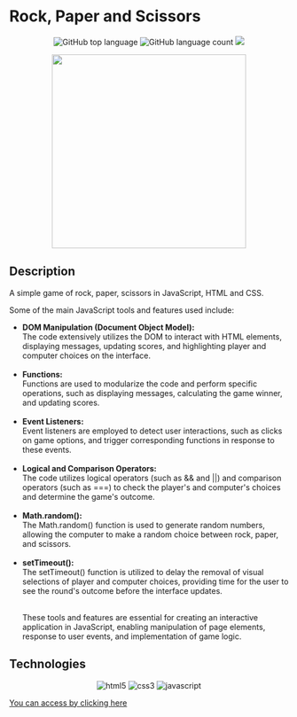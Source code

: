 # Rock, Paper and Scissors


  <p align="center">
    <img src="https://img.shields.io/github/languages/top/Cesar-Carllos/jokenpo" alt="GitHub top language" />
    <img src="https://img.shields.io/github/languages/count/Cesar-Carllos/jokenpo" alt="GitHub language count" />
    <img src="https://img.shields.io/github/repo-size/Cesar-Carllos/jokenpo"/>
  </p>

  <p align="center">
    <img width="350" src="https://github.com/Cesar-Carllos/jokenpo/assets/127888243/9dfdc0ee-8565-4914-9281-e57ad4a07db3">
  </p>



## Description

<p>
  A simple game of rock, paper, scissors in JavaScript, HTML and CSS.
</p>

<p>
  Some of the main JavaScript tools and features used include:  
</p>
<ul>
  <li>
    <b>DOM Manipulation (Document Object Model): </b><br>
      The code extensively utilizes the DOM to interact with HTML elements, displaying messages, updating scores, and highlighting player and computer choices on the interface.
  </li><br>
  <li>
    <b> Functions: </b><br>
      Functions are used to modularize the code and perform specific operations, such as displaying messages, calculating the game winner, and updating scores.
  </li><br>
  <li> 
    <b> Event Listeners: </b><br>
      Event listeners are employed to detect user interactions, such as clicks on game options, and trigger corresponding functions in response to these events.
  </li><br>
  <li>
    <b>Logical and Comparison Operators: </b><br>
      The code utilizes logical operators (such as && and ||) and comparison operators (such as ===) to check the player's and computer's choices and determine the game's outcome.
  </li><br>
  <li>  
    <b>Math.random():</b><br>
      The Math.random() function is used to generate random numbers, allowing the computer to make a random choice between rock, paper, and scissors.
  </li><br>
  <li>
    <b>setTimeout():</b><br>
      The setTimeout() function is utilized to delay the removal of visual selections of player and computer choices, providing time for the user to see the round's outcome before the interface updates.
  </li><br>
  <p>
    These tools and features are essential for creating an interactive application in JavaScript, enabling manipulation of page elements, response to user events, and implementation of game logic.
  </p>
</ul>

## Technologies

<p align="center">
  <img src="https://img.shields.io/badge/HTML5-E34F26?style=for-the-badge&logo=html5&logoColor=white" alt="html5">
  <img src="https://img.shields.io/badge/CSS3-1572B6?style=for-the-badge&logo=css3&logoColor=white" alt="css3">
  <img src="https://img.shields.io/badge/JavaScript-F7DF1E?style=for-the-badge&logo=javascript&logoColor=black" alt="javascript">
</p>

  
[You can access by clicking here](https://jokenpo-cesar.netlify.app/)
